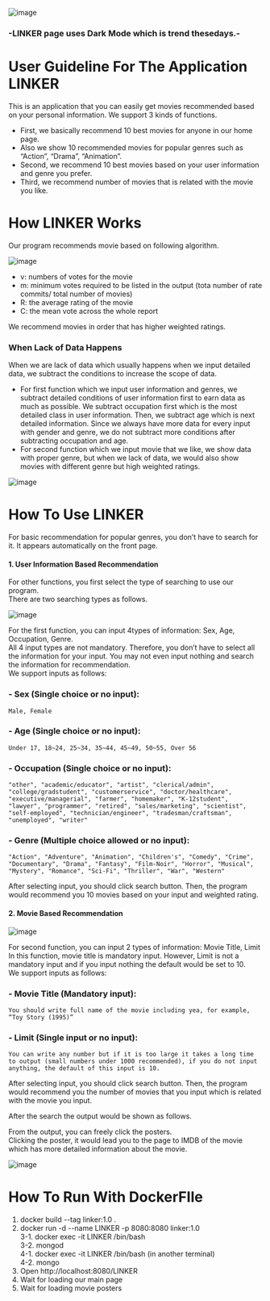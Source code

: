  
![image](https://user-images.githubusercontent.com/38205047/122651200-3e803a80-d172-11eb-86d3-e5e57cc47f2f.png)

### -LINKER page uses Dark Mode which is trend thesedays.-

# User Guideline For The Application LINKER
This is an application that you can easily get movies recommended based on your personal information. We support 3 kinds of functions.    
- First, we basically recommend 10 best movies for anyone in our home page.     
- Also we show 10 recommended movies for popular genres such as “Action”, “Drama”, “Animation”.    
- Second, we recommend 10 best movies based on your user information and genre you prefer.    
- Third, we recommend number of movies that is related with the movie you like.    

# How LINKER Works    
Our program recommends movie based on following algorithm.

![image](https://user-images.githubusercontent.com/38205047/122651203-43dd8500-d172-11eb-99a1-812d896db24d.png)

- v: numbers of votes for the movie
- m: minimum votes required to be listed in the output (tota number of rate commits/ total number of movies)
- R: the average rating of the movie
- C: the mean vote across the whole report  
  
We recommend movies in order that has higher weighted ratings.    
### When Lack of Data Happens    
When we are lack of data which usually happens when we input detailed data, we subtract the conditions to increase the scope of data.     
- For first function which we input user information and genres, we subtract detailed conditions of user information first to earn data as much as possible. We subtract occupation first which is the most detailed class in user information. Then, we subtract age which is next detailed information. Since we always have more data for every input with gender and genre, we do not subtract more conditions after subtracting occupation and age.    
- For second function which we input movie that we like, we show data with proper genre, but when we lack of data, we would also show movies with different genre but high weighted ratings.

![image](https://user-images.githubusercontent.com/38205047/122651233-725b6000-d172-11eb-86ef-00e4f29eccf8.png)

# How To Use LINKER
For basic recommendation for popular genres, you don’t have to search for it. It appears automatically on the front page.    
#### 1. User Information Based Recommendation    
For other functions, you first select the type of searching to use our program.    
There are two searching types as follows.    

![image](https://user-images.githubusercontent.com/38205047/122651246-87d08a00-d172-11eb-8e3e-b27cf04aefa6.png)

For the first function, you can input 4types of information: Sex, Age, Occupation, Genre.    
All 4 input types are not mandatory. Therefore, you don’t have to select all the information for your input. You may not even input nothing and search the information for recommendation.    
We support inputs as follows:    
### - Sex (Single choice or no input):     
    Male, Female    
### - Age (Single choice or no input):     
    Under 17, 18~24, 25~34, 35~44, 45~49, 50~55, Over 56    
### - Occupation (Single choice or no input):     
    "other", "academic/educator", "artist", "clerical/admin", "college/gradstudent", "customerservice", "doctor/healthcare", "executive/managerial", "farmer", "homemaker", "K-12student", "lawyer", "programmer", "retired", "sales/marketing", "scientist", "self-employed", "technician/engineer", "tradesman/craftsman", "unemployed", "writer"
### - Genre (Multiple choice allowed or no input):     
    "Action", "Adventure", "Animation", "Children's", "Comedy", "Crime", "Documentary", "Drama", "Fantasy", "Film-Noir", "Horror", "Musical", "Mystery", "Romance", "Sci-Fi", "Thriller", "War", "Western"    

After selecting input, you should click search button. Then, the program would recommend you 10 movies based on your input and weighted rating.

#### 2. Movie Based Recommendation

![image](https://user-images.githubusercontent.com/38205047/122651251-93bc4c00-d172-11eb-9bef-835c795259f1.png)

For second function, you can input 2 types of information: Movie Title, Limit    
In this function, movie title is mandatory input. However, Limit is not a mandatory input and if you input nothing the default would be set to 10.    
We support inputs as follows:    
### - Movie Title (Mandatory input):    
    You should write full name of the movie including yea, for example, “Toy Story (1995)”     
### - Limit (Single input or no input):    
    You can write any number but if it is too large it takes a long time to output (small numbers under 1000 recommended), if you do not input anything, the default of this input is 10.    
    
After selecting input, you should click search button. Then, the program would recommend you the number of movies that you input which is related with the movie you input.    

After the search the output would be shown as follows.    


From the output, you can freely click the posters.    
Clicking the poster, it would lead you to the page to IMDB of the movie which has more detailed information about the movie.    

![image](https://user-images.githubusercontent.com/38205047/122651258-9ae35a00-d172-11eb-9c04-b99c46bfac28.png)


# How To Run With DockerFIle
1. docker build --tag linker:1.0 .   
2. docker run -d --name LINKER -p 8080:8080 linker:1.0   
3-1. docker exec -it LINKER /bin/bash   
3-2. mongod   
4-1. docker exec -it LINKER /bin/bash (in another terminal)   
4-2. mongo   
5. Open http://localhost:8080/LINKER   
6. Wait for loading our main page   
7. Wait for loading movie posters   
